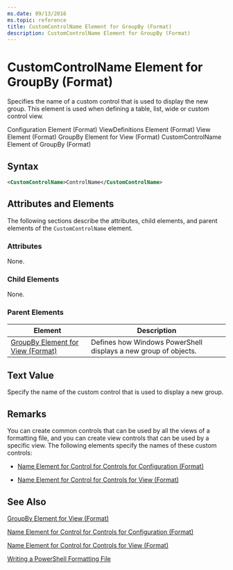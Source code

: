 ```yaml
---
ms.date: 09/13/2016
ms.topic: reference
title: CustomControlName Element for GroupBy (Format)
description: CustomControlName Element for GroupBy (Format)
---
```

# CustomControlName Element for GroupBy (Format)

Specifies the name of a custom control that is used to display the new group. This element is used when defining a table, list, wide or custom control view.

Configuration Element (Format)
ViewDefinitions Element (Format)
View Element (Format)
GroupBy Element for View (Format)
CustomControlName Element of GroupBy (Format)

## Syntax

```xml
<CustomControlName>ControlName</CustomControlName>
```

## Attributes and Elements

The following sections describe the attributes, child elements, and parent elements of the `CustomControlName` element.

### Attributes

None.

### Child Elements

None.

### Parent Elements

|Element|Description|
|-------------|-----------------|
|[GroupBy Element for View (Format)](./groupby-element-for-view-format.md)|Defines how Windows PowerShell displays a new group of objects.|

## Text Value

Specify the name of the custom control that is used to display a new group.

## Remarks

You can create common controls that can be used by all the views of a formatting file, and you can create view controls that can be used by a specific view. The following elements specify the names of these custom controls:

- [Name Element for Control for Controls for Configuration (Format)](./name-element-for-control-for-controls-for-configuration-format.md)

- [Name Element for Control for Controls for View (Format)](./name-element-for-control-for-controls-for-view-format.md)

## See Also

[GroupBy Element for View (Format)](./groupby-element-for-view-format.md)

[Name Element for Control for Controls for Configuration (Format)](./name-element-for-control-for-controls-for-configuration-format.md)

[Name Element for Control for Controls for View (Format)](./name-element-for-control-for-controls-for-view-format.md)

[Writing a PowerShell Formatting File](./writing-a-powershell-formatting-file.md)
